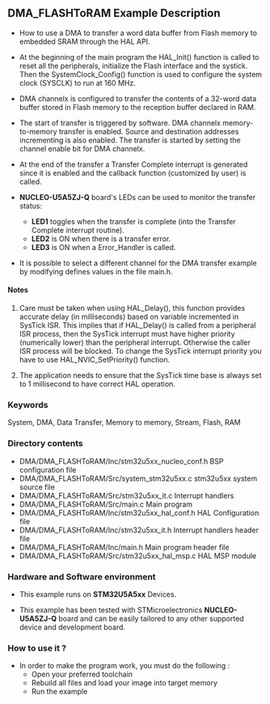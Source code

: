## <b>DMA_FLASHToRAM Example Description</b>

-   How to use a DMA to transfer a word data buffer from Flash memory to embedded SRAM through the HAL API.

-   At the beginning of the main program the HAL_Init() function is called to reset all the peripherals, initialize the Flash interface and the systick.
Then the SystemClock_Config() function is used to configure the system clock (SYSCLK) to run at 160 MHz.

-   DMA channelx is configured to transfer the contents of a 32-word data buffer stored in Flash memory to the reception buffer declared in RAM.

-   The start of transfer is triggered by software. DMA channelx memory-to-memory transfer is enabled. Source and destination addresses incrementing is also enabled.
The transfer is started by setting the channel enable bit for DMA channelx.

-   At the end of the transfer a Transfer Complete interrupt is generated since it is enabled and the callback function (customized by user) is called.

-   **NUCLEO-U5A5ZJ-Q** board's LEDs can be used to monitor the transfer status:

    -   **LED1** toggles when the transfer is complete (into the Transfer Complete interrupt routine).
    -   **LED2** is ON when there is a transfer error.
    -   **LED3** is ON when a Error_Handler is called.

-   It is possible to select a different channel for the DMA transfer example by modifying defines values in the file main.h.

#### <b>Notes</b>

 1. Care must be taken when using HAL_Delay(), this function provides accurate delay (in milliseconds)
    based on variable incremented in SysTick ISR. This implies that if HAL_Delay() is called from
    a peripheral ISR process, then the SysTick interrupt must have higher priority (numerically lower)
    than the peripheral interrupt. Otherwise the caller ISR process will be blocked.
    To change the SysTick interrupt priority you have to use HAL_NVIC_SetPriority() function.

 2. The application needs to ensure that the SysTick time base is always set to 1 millisecond
    to have correct HAL operation.

### <b>Keywords</b>

System, DMA, Data Transfer, Memory to memory, Stream, Flash, RAM

### <b>Directory contents</b>

-   DMA/DMA_FLASHToRAM/Inc/stm32u5xx_nucleo_conf.h      BSP configuration file
-   DMA/DMA_FLASHToRAM/Src/system_stm32u5xx.c           stm32u5xx system source file
-   DMA/DMA_FLASHToRAM/Src/stm32u5xx_it.c               Interrupt handlers
-   DMA/DMA_FLASHToRAM/Src/main.c                       Main program
-   DMA/DMA_FLASHToRAM/Inc/stm32u5xx_hal_conf.h         HAL Configuration file
-   DMA/DMA_FLASHToRAM/Inc/stm32u5xx_it.h               Interrupt handlers header file
-   DMA/DMA_FLASHToRAM/Inc/main.h                       Main program header file
-   DMA/DMA_FLASHToRAM/Src/stm32u5xx_hal_msp.c          HAL MSP module

### <b>Hardware and Software environment</b>

-   This example runs on **STM32U5A5xx** Devices.

-   This example has been tested with STMicroelectronics **NUCLEO-U5A5ZJ-Q**
    board and can be easily tailored to any other supported device
    and development board.

### <b>How to use it ?</b>

-   In order to make the program work, you must do the following :
    -   Open your preferred toolchain
    -   Rebuild all files and load your image into target memory
    -   Run the example


